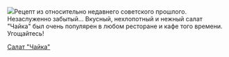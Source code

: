<!--2025-08-19 08:31:23-->
<div class="yb">
  <div class="rss povarenok"><a href="https://www.povarenok.ru/recipes/show/183004/"><img src="https://www.povarenok.ru/data/cache/2025aug/19/20/3187355_89643-640x480.jpg"></a>Рецепт из относительно недавнего советского прошлого. Незаслуженно забытый... Вкусный, нехлопотный и нежный салат &quot;Чайка&quot; был очень популярен в любом ресторане и кафе того времени. Угощайтесь! <p class="titl"><a href="https://www.povarenok.ru/recipes/show/183004/">Салат "Чайка"</a></p></div>
</div>
